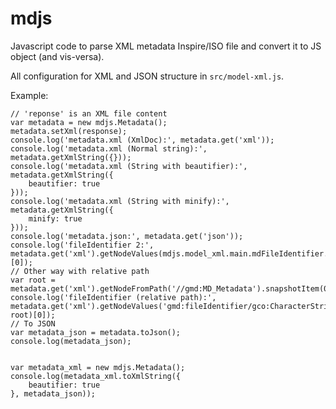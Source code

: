# mdjs

Javascript code to parse XML metadata Inspire/ISO file and convert it to JS object (and vis-versa).

All configuration for XML and JSON structure in ``src/model-xml.js``.

Example:

```
// 'reponse' is an XML file content
var metadata = new mdjs.Metadata();
metadata.setXml(response);
console.log('metadata.xml (XmlDoc):', metadata.get('xml'));
console.log('metadata.xml (Normal string):', metadata.getXmlString({}));
console.log('metadata.xml (String with beautifier):', metadata.getXmlString({
    beautifier: true
}));
console.log('metadata.xml (String with minify):', metadata.getXmlString({
    minify: true
}));
console.log('metadata.json:', metadata.get('json'));
console.log('fileIdentifier 2:', metadata.get('xml').getNodeValues(mdjs.model_xml.main.mdFileIdentifier.xpath)[0]);
// Other way with relative path
var root = metadata.get('xml').getNodeFromPath('//gmd:MD_Metadata').snapshotItem(0);
console.log('fileIdentifier (relative path):', metadata.get('xml').getNodeValues('gmd:fileIdentifier/gco:CharacterString', root)[0]);
// To JSON
var metadata_json = metadata.toJson();
console.log(metadata_json);


var metadata_xml = new mdjs.Metadata();
console.log(metadata_xml.toXmlString({
    beautifier: true
}, metadata_json));
```